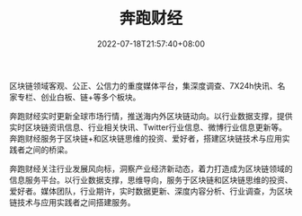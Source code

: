 ﻿---
weight: 
title: "奔跑财经"
description: "区块链领域客观、公正、公信力的重度媒体平台，集深度调查、7X24h快讯、名家专栏、创业白板、链+等多个板块。"
date: 2022-07-18T21:57:40+08:00
lastmod: 2022-07-18T16:45:40+08:00
draft: false
authors: ["qianxun"]
featuredImage: "benpaocaijing.jpg"
link: "https://1234btc.com/qk/benpaocaijing.html"
tags: ["微信公众号","奔跑财经"]
categories: ["navigation"]
navigation: ["微信公众号"]
lightgallery: true
toc: true
pinned: false
recommend: false
recommend1: false
---
区块链领域客观、公正、公信力的重度媒体平台，集深度调查、7X24h快讯、名家专栏、创业白板、链+等多个板块。

奔跑财经实时更新全球市场行情，推送海内外区块链动向。以行业数据支撑，提供实时区块链资讯信息、行业相关快讯、Twitter行业信息、微博行业信息更新等。奔跑财经服务于区块链+和区块链思维的投资、爱好者，搭建区块链技术与应用实践者之间的桥梁。 

奔跑财经关注行业发展风向标，洞察产业经济新动态，着力打造成为区块链领域的信息服务平台。以行业数据支撑，思维导向，服务于区块链和区块链思维的投资、爱好者。媒体团队，行业期许，实时数据更新、深度内容分析、行业调查，为区块链技术与应用实践者之间搭建服务。
